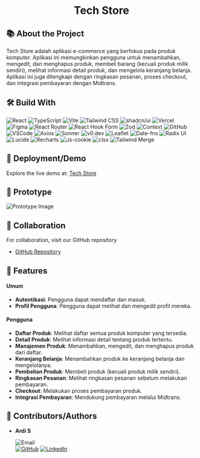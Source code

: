 <div align="center">

# **Tech Store**

</div>

<div align="center">

</div>

## 📚 **About the Project**

Tech Store adalah aplikasi e-commerce yang berfokus pada produk komputer. Aplikasi ini memungkinkan pengguna untuk menambahkan, mengedit, dan menghapus produk, membeli barang (kecuali produk milik sendiri), melihat informasi detail produk, dan mengelola keranjang belanja. Aplikasi ini juga dilengkapi dengan ringkasan pesanan, proses checkout, dan integrasi pembayaran dengan Midtrans.

## 🛠️ **Build With**

![React](https://img.shields.io/badge/React-20232A?style=for-the-badge&logo=react&logoColor=61DAFB)
![TypeScript](https://img.shields.io/badge/TypeScript-3178C6?style=for-the-badge&logo=typescript&logoColor=white)
![Vite](https://img.shields.io/badge/Vite-646CFF?style=for-the-badge&logo=vite&logoColor=white)
![Tailwind CSS](https://img.shields.io/badge/Tailwind_CSS-38B2AC?style=for-the-badge&logo=tailwind-css&logoColor=white)
![shadcn/ui](https://img.shields.io/badge/shadcn/ui-6C63FF?style=for-the-badge&logo=shadcn)
![Vercel](https://img.shields.io/badge/Vercel-000000?style=for-the-badge&logo=vercel&logoColor=white)
![Figma](https://img.shields.io/badge/Figma-F24E1E?style=for-the-badge&logo=figma&logoColor=white)
![React Router](https://img.shields.io/badge/React_Router-CA4245?style=for-the-badge&logo=react-router&logoColor=white)
![React Hook Form](https://img.shields.io/badge/React_Hook_Form-EC5990?style=for-the-badge&logo=react-hook-form&logoColor=white)
![Zod](https://img.shields.io/badge/Zod-4C9A2A?style=for-the-badge&logo=zod&logoColor=white)
![Context](https://img.shields.io/badge/Context-FFCA28?style=for-the-badge&logo=react&logoColor=white)
![GitHub](https://img.shields.io/badge/GitHub-181717?style=for-the-badge&logo=github&logoColor=white)
![VSCode](https://img.shields.io/badge/VSCode-007ACC?style=for-the-badge&logo=visual-studio-code&logoColor=white)
![Axios](https://img.shields.io/badge/Axios-5A29E4?style=for-the-badge&logo=axios&logoColor=white)
![Sonner](https://img.shields.io/badge/Sonner-4E9BCD?style=for-the-badge&logo=sonarcloud&logoColor=white)
![v0.dev](https://img.shields.io/badge/v0.dev-4B32C3?style=for-the-badge&logo=v0&logoColor=white)
![Leaflet](https://img.shields.io/badge/Leaflet-199900?style=for-the-badge&logo=leaflet&logoColor=white)
![Date-fns](https://img.shields.io/badge/Date--fns-3C3C3C?style=for-the-badge&logo=date-fns&logoColor=white)
![Radix UI](https://img.shields.io/badge/Radix_UI-8B5CF6?style=for-the-badge&logo=radixui&logoColor=white)
![Lucide](https://img.shields.io/badge/Lucide-FFC857?style=for-the-badge&logo=lucide)
![Recharts](https://img.shields.io/badge/Recharts-008FF7?style=for-the-badge&logo=recharts&logoColor=white)
![Js-cookie](https://img.shields.io/badge/Js--cookie-3A3A3A?style=for-the-badge&logo=cookie&logoColor=white)
![clsx](https://img.shields.io/badge/clsx-333333?style=for-the-badge&logo=clsx&logoColor=white)
![Tailwind Merge](https://img.shields.io/badge/Tailwind_Merge-6EE7B7?style=for-the-badge&logo=tailwindcss&logoColor=white)

## 🚀 **Deployment/Demo**

Explore the live demo at: [Tech Store](https://tech-store-v1.vercel.app/)

## 🎨 **Prototype**

![Prototype Image](https://res.cloudinary.com/doqrkkuol/image/upload/v1724412835/screencapture-tech-store-v1-vercel-app-2024-08-23-19_29_38_sgyep2.png)

## 🤝 **Collaboration**

For collaboration, visit our GitHub repository

- [GitHub Repository](https://github.com/ardii2711/tech-store)

## 🌟 **Features**

#### Umum

- **Autentikasi**: Pengguna dapat mendaftar dan masuk.
- **Profil Pengguna**: Pengguna dapat melihat dan mengedit profil mereka.

#### Pengguna

- **Daftar Produk**: Melihat daftar semua produk komputer yang tersedia.
- **Detail Produk**: Melihat informasi detail tentang produk tertentu.
- **Manajemen Produk**: Menambahkan, mengedit, dan menghapus produk dari daftar.
- **Keranjang Belanja**: Menambahkan produk ke keranjang belanja dan mengelolanya.
- **Pembelian Produk**: Membeli produk (kecuali produk milik sendiri).
- **Ringkasan Pesanan**: Melihat ringkasan pesanan sebelum melakukan pembayaran.
- **Checkout**: Melakukan proses pembayaran produk.
- **Integrasi Pembayaran**: Mendukung pembayaran melalui Midtrans.

## 👥 **Contributors/Authors**

- **Ardi S**

  ![Email](https://img.shields.io/badge/Email-ardisa2711@gmail.com-informational?style=flat-square&logo=gmail)  
  [![GitHub](https://img.shields.io/badge/GitHub-Ardii2711-181717?style=flat-square&logo=github)](https://github.com/ardii2711)
  [![LinkedIn](https://img.shields.io/badge/LinkedIn-Ardii2711-blue?style=flat-square&logo=linkedin)](https://www.linkedin.com/in/ardii2711/)
